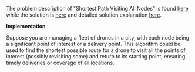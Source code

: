The problem description of "Shortest Path Visiting All Nodes" is found [here](https://leetcode.com/problems/shortest-path-visiting-all-nodes/description/?envType=daily-question&envId=2023-09-17) while the solution is [here]() and detailed solution explanation [here](https://leetcode.com/problems/shortest-path-visiting-all-nodes/solutions/4055018/python-java-solutions-well-explained/).

**Implementation**

Suppose you are managing a fleet of drones in a city, with each node being a significant point of interest or a delivery point. This algorithm could be used to find the shortest possible route for a drone to visit all the points of interest (possibly revisiting some) and return to its starting point, ensuring timely deliveries or coverage of all locations.